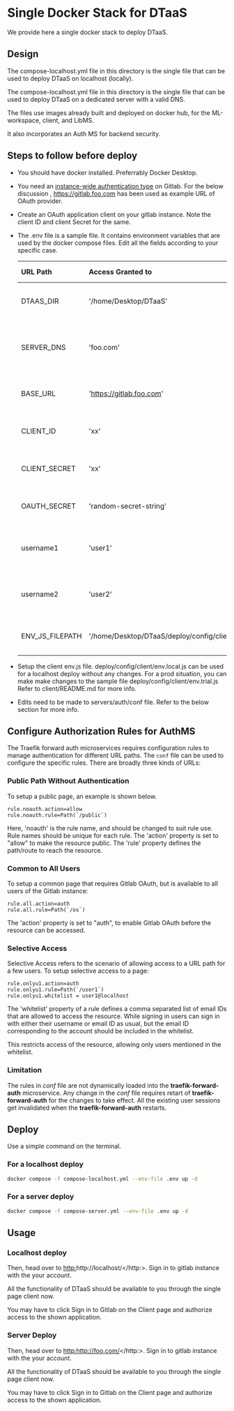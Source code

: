 # Single Docker Stack for DTaaS

We provide here a single docker stack to deploy DTaaS.

## Design

The compose-localhost.yml file in this directory is the single
file that can be used to deploy DTaaS on localhost (locally).

The compose-localhost.yml file in this directory is the single
file that can be used to deploy DTaaS on a dedicated server 
with a valid DNS.

The files use images already built and deployed on docker hub,
for the ML-workspace, client, and LibMS.

It also incorporates an Auth MS for backend security.

## Steps to follow before deploy

-  You should have docker installed. Preferrably Docker Desktop.
-  You need an
  [instance-wide authentication type](https://docs.gitlab.com/ee/integration/oauth_provider.html#create-an-instance-wide-application)
  on Gitlab. For the below discussion , <https://gitlab.foo.com>
  has been used as example URL of OAuth provider.
- Create an OAuth application client on your gitlab instance.
  Note the client ID and client Secret for the same.
- The .env file is a sample file. It contains environment variables
  that are used by the docker compose files.
  Edit all the fields according to your specific case.

  | URL Path | Access Granted to |Access Granted to |
  |:------------|:---------------|:---------------|
  | DTAAS_DIR | '/home/Desktop/DTaaS' | Full path to the DTaaS directory
  | SERVER_DNS | 'foo.com' | The server dns, if you are using a dedicated server for deploy
  | BASE_URL | 'https://gitlab.foo.com' | The URL of your Gitlab instance
  | CLIENT_ID | 'xx' | The ID of your OAuth application
  | CLIENT_SECRET | 'xx' | The Secret of your OAuth application
  | OAUTH_SECRET | 'random-secret-string' | Any private random string
  | username1 | 'user1' | The gitlab instance username of a user of DTaaS
  | username2 | 'user2' | The gitlab instance username of a user of DTaaS
  | ENV_JS_FILEPATH | '/home/Desktop/DTaaS/deploy/config/client/env.js' | Full path to env.js file for client

- Setup the client env.js file.
  deploy/config/client/env.local.js can be used for 
  a localhost deploy without any changes.
  For a prod situation, you  can make make changes to 
  the sample file deploy/config/client/env.trial.js
  Refer to client/README.md for more info.
- Edits need to be made to servers/auth/conf file.
  Refer to the below section for more info.

## Configure Authorization Rules for AuthMS

The Traefik forward auth microservices requires configuration rules to manage
authentication for different URL paths.
The `conf` file can be used to configure the specific rules.
There are broadly three kinds of URLs:

### Public Path Without Authentication

To setup a public page, an example is shown below.

```text
rule.noauth.action=allow
rule.noauth.rule=Path(`/public`)
```

Here, 'noauth' is the rule name, and should be changed to suit rule use.
Rule names should be unique for each rule.
The 'action' property is set to "allow" to make the resource public.
The 'rule' property defines the path/route to reach the resource.

### Common to All Users

To setup a common page that requires Gitlab OAuth,
but is available to all users of the Gitlab instance:

```text
rule.all.action=auth
rule.all.rule=Path(`/os`)
```

The 'action' property is set to "auth", to enable Gitlab
OAuth before the resource can be accessed.

### Selective Access

Selective Access refers to the scenario of allowing access to a URL path
for a few users. To setup selective access to a page:

```text
rule.onlyu1.action=auth
rule.onlyu1.rule=Path(`/user1`)
rule.onlyu1.whitelist = user1@localhost
```

The 'whitelist' property of a rule defines a comma separated list
of email IDs that are allowed to access the resource.
While signing in users can sign in with either their username or email ID
as usual, but the email ID corresponding to the
account should be included in the whitelist.

This restricts access of the resource,
allowing only users mentioned in the whitelist.

### Limitation

The rules in _conf_ file are not dynamically loaded into
the **traefik-forward-auth** microservice.
Any change in the _conf_ file requires
retart of **traefik-forward-auth** for the changes to take effect.
All the existing user sessions get invalidated when
the **traefik-forward-auth** restarts.

## Deploy

Use a simple command on the terminal.

### For a localhost deploy

```bash
docker compose -f compose-localhost.yml --env-file .env up -d
```

### For a server deploy

```bash
docker compose -f compose-server.yml --env-file .env up -d
```

## Usage

### Localhost deploy

Then, head over to <http:>http://localhost/</http:>.
Sign in to gitlab instance with the your account.

All the functionality of DTaaS should be available to you
through the single page client now.

You may have to click Sign in to Gitlab on the Client page
and authorize access to the shown application.

### Server Deploy

Then, head over to <http:>http://foo.com/</http:>.
Sign in to gitlab instance with the your account.

All the functionality of DTaaS should be available to you
through the single page client now.

You may have to click Sign in to Gitlab on the Client page
and authorize access to the shown application.

